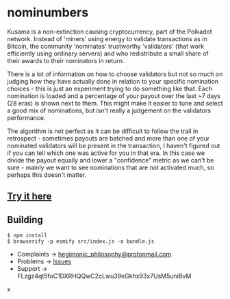 # nominumbers

Kusama is a non-extinction causing cryptocurrency, part of the
Polkadot network. Instead of 'miners' using energy to validate
transactions as in Bitcoin, the community 'nominates' trustworthy
'validators' (that work efficiently using ordinary servers) and
who redistribute a small share of their awards to their nominators in
return.

There is a lot of information on how to choose validators but not so
much on judging how they have actually done in relation to your
specific nomination choices - this is just an experiment trying to do
something like that. Each nomination is loaded and a percentage of
your payout over the last ~7 days (28 eras) is shown next to
them. This might make it easier to tune and select a good mix of
nominations, but isn't really a judgement on the validators
performance.

The algorithm is not perfect as it can be difficult to follow the
trail in retrospect - sometimes payouts are batched and more than one
of your nominated validators will be present in the transaction, I
haven't figured out if you can tell which one was active for you in
that era. In this case we divide the payout equally and lower a
"confidence" metric as we can't be sure - mainly we want to see
nominations that are not activated much, so perhaps this doesn't
matter.

## [Try it here](https://playing-with-dust.github.io/nominumbers/)
 
## Building

    $ npm install
    $ browserify -p esmify src/index.js -o bundle.js

* Complaints -> hegimonic_philosophy@protonmail.com
* Problems -> [Issues](https://github.com/playing-with-dust/nominumbers/issues)
* Support -> FLzgz4qt5foC1DXRHQQwC2cLwu39eGkhx93x7UsM5uniBvM

x

